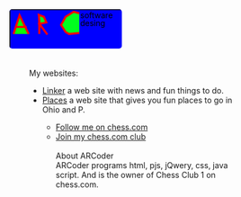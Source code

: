 


<div class="header">
  <svg style="width:200;height:70;cursor:pointer;border-radius:5px">
    <rect width="300" height="100" style="fill:rgb(0,0,255);stroke-width:3;stroke:rgb(0,0,0)"></rect>
    <path d="M 40 49 22 12 10 49" stroke="rgb(255, 0,0)" fill="rgb(9, 255, 0)" stroke-width="4" transform="scale(0.9,0.9) translate(-2,0)"></path>
    <path d="M 36 35  13 35" stroke="rgb(255, 0,0)" fill="rgb(255, 130, 255)" stroke-width="4" transform="scale(0.9,0.9) translate(-2,0)"></path>
    <path d="M 61 12  61 49" stroke="rgb(255, 0,0)" fill="rgb(21, 255, 0)" stroke-width="4" transform="scale(0.9,0.9) translate(-2,0)"></path>
    <path d="M 60 27  77 50 61 29 75  26 70 15 60 11 62 31" stroke="rgb(255, 0,0)" fill="rgb(0, 255, 30)" stroke-width="4" transform="scale(0.9,0.9) translate(-2,0)"></path>
    <path d="M 140 47 120 49 113 45 104 31 113 15 129 5 140 8" stroke="rgb(255, 0,0)" fill="rgb(0, 255, 30)" stroke-width="4" transform="scale(0.9,0.9) translate(-2,0)"></path>
    <text x="126" y="16">software</text>
    <text x="126" y="30">desing</text></svg>
</div>
<div>
<div class="text">
  <div class="side text">
    <div style="width: 75%;padding: 35px;"><div id="my-websites"><div class="fh2">My websites:</div><ul>
      <li><a target="_blank" class="hov" href="https://mcallisterschool.github.io/mcallisterschool.github.io.linker/">Linker</a> a web site with news and fun things to do.
      </li><li><a target="_blank" class="hov" href="https://mcallisterschool.github.io/places/">Places</a> a web site that gives you fun places to go in Ohio and P.
        </li>
    <p>
      </p><ul>
        <li><a target="_blank" class="hov" href="https://www.chess.com/member/arcaboose">Follow me on chess.com</a></li>
        <li><a target="_blank" class="hov" href="https://www.chess.com/club/chess-club-1-4">Join my chess.com club</a></li>
    <br>          
    <div class="fh2" id="about-arcoder">About ARCoder</div>
ARCoder programs html, pjs, jQwery, css, java script. And is the owner of Chess Club 1 on chess.com.
</ul></ul>
